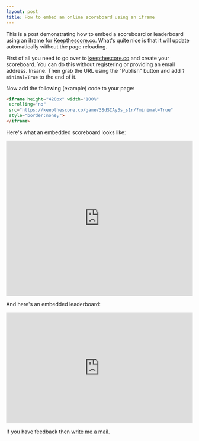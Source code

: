 ```yaml
---
layout: post
title: How to embed an online scoreboard using an iframe
---
```


This is a post demonstrating how to embed a scoreboard or leaderboard using an iframe for [Keepthescore.co](https://keepthescore.co). What's quite nice is that it will update automatically without the page reloading.

First of all you need to go over to <a href="https://keepthescore.co/">keepthescore.co</a> and create your scoreboard. You can do this without registering or providing an email address. Insane. Then grab the URL using the "Publish" button and add `?minimal=True` to the end of it.

Now add the following (example) code to your page:

```html
<iframe height="420px" width="100%"
 scrolling="no"
 src="https://keepthescore.co/game/3SdSIAy3s_s1r/?minimal=True"
 style="border:none;">
</iframe>
```


Here's what an embedded scoreboard looks like:

<iframe height="420px" width="100%"
 scrolling="no"
src="https://keepthescore.co/game/3SdSIAy3s_s1r/?minimal=True"
style="border:none;">
</iframe>

And here's an embedded leaderboard:

<iframe height="300px" width="100%"
 scrolling="no"
src="https://keepthescore.co/view/3SdSIAy3s_s1r/?minimal=True"
style="border:none;">
</iframe>

If you have feedback then <a href="mailto:caspar.wrede@gmail.com">write me a mail</a>.

